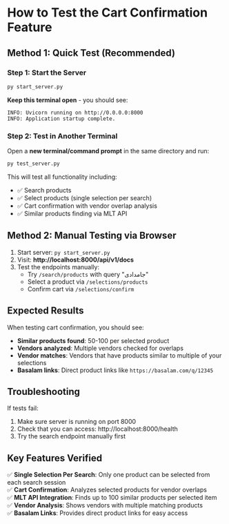 # How to Test the Cart Confirmation Feature

## Method 1: Quick Test (Recommended)

### Step 1: Start the Server
```bash
py start_server.py
```
**Keep this terminal open** - you should see:
```
INFO: Uvicorn running on http://0.0.0.0:8000
INFO: Application startup complete.
```

### Step 2: Test in Another Terminal
Open a **new terminal/command prompt** in the same directory and run:
```bash
py test_server.py
```

This will test all functionality including:
- ✅ Search products
- ✅ Select products (single selection per search)
- ✅ Cart confirmation with vendor overlap analysis
- ✅ Similar products finding via MLT API

## Method 2: Manual Testing via Browser

1. Start server: `py start_server.py`
2. Visit: **http://localhost:8000/api/v1/docs**
3. Test the endpoints manually:
   - Try `/search/products` with query "جامدادی"
   - Select a product via `/selections/products`
   - Confirm cart via `/selections/confirm`

## Expected Results

When testing cart confirmation, you should see:
- **Similar products found**: 50-100 per selected product
- **Vendors analyzed**: Multiple vendors checked for overlaps
- **Vendor matches**: Vendors that have products similar to multiple of your selections
- **Basalam links**: Direct product links like `https://basalam.com/q/12345`

## Troubleshooting

If tests fail:
1. Make sure server is running on port 8000
2. Check that you can access: http://localhost:8000/health
3. Try the search endpoint manually first

## Key Features Verified

✅ **Single Selection Per Search**: Only one product can be selected from each search session  
✅ **Cart Confirmation**: Analyzes selected products for vendor overlaps  
✅ **MLT API Integration**: Finds up to 100 similar products per selected item  
✅ **Vendor Analysis**: Shows vendors with multiple matching products  
✅ **Basalam Links**: Provides direct product links for easy access
